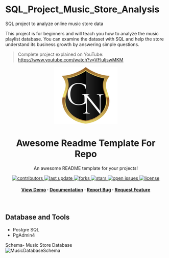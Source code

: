 # SQL_Project_Music_Store_Analysis
SQL project to analyze online music store data

This project is for beginners and will teach you how to analyze the music playlist database. You can examine the dataset with SQL and help the store understand its business growth by answering simple questions.

> Complete project explained on YouTube: https://www.youtube.com/watch?v=VFIuIjswMKM

<div align="center">

  <img src="ln.png" alt="logo" width="200" height="auto" />
  <h1>Awesome Readme Template For Repo</h1>
  
  <p>
    An awesome README template for your projects! 
  </p>
  
  
<!-- Badges -->
<p>
  <a href="https://github.com/GiraldoNainggolan/Template-Web-PPOB/graphs/contributors">
    <img src="https://img.shields.io/github/contributors/GiraldoNainggolan/Template-Web-PPOB" alt="contributors" />
  </a>
  <a href="">
    <img src="https://img.shields.io/github/last-commit/GiraldoNainggolan/Template-Web-PPOB" alt="last update" />
  </a>
  <a href="https://github.com/GiraldoNainggolan/Template-Web-PPOB/network/members">
    <img src="https://img.shields.io/github/forks/GiraldoNainggolan/Template-Web-PPOB" alt="forks" />
  </a>
  <a href="https://github.com/GiraldoNainggolan/Template-Web-PPOB/stargazers">
    <img src="https://img.shields.io/github/stars/GiraldoNainggolan/Template-Web-PPOB" alt="stars" />
  </a>
  <a href="https://github.com/GiraldoNainggolan/Template-Web-PPOB/issues/">
    <img src="https://img.shields.io/github/issues/GiraldoNainggolan/Template-Web-PPOB" alt="open issues" />
  </a>
  <a href="https://github.com/GiraldoNainggolan/Template-Web-PPOB/blob/master/LICENSE">
    <img src="https://img.shields.io/github/license/GiraldoNainggolan/Template-Web-PPOB.svg" alt="license" />
  </a>
</p>
   
<h4>
    <a href="https://github.com/GiraldoNainggolan/Template-Web-PPOB">View Demo</a>
  <span> · </span>
    <a href="https://github.com/GiraldoNainggolan/Template-Web-PPOB">Documentation</a>
  <span> · </span>
    <a href="https://github.com/GiraldoNainggolan/Template-Web-PPOB/issues/">Report Bug</a>
  <span> · </span>
    <a href="https://github.com/GiraldoNainggolan/Template-Web-PPOB/issues/">Request Feature</a>
  </h4>
</div>

<br />

## Database and Tools
* Postgre SQL
* PgAdmin4

Schema- Music Store Database  
![MusicDatabaseSchema](https://user-images.githubusercontent.com/112153548/213707717-bfc9f479-52d9-407b-99e1-e94db7ae10a3.png)
